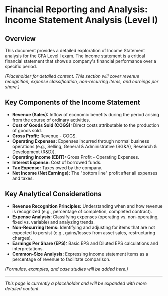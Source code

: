 # Financial Reporting and Analysis: Income Statement Analysis (Level I)

## Overview

This document provides a detailed exploration of Income Statement analysis for the CFA Level I exam. The income statement is a critical financial statement that shows a company's financial performance over a specific period.

*(Placeholder for detailed content. This section will cover revenue recognition, expense classification, non-recurring items, and earnings per share.)*

## Key Components of the Income Statement

*   **Revenue (Sales):** Inflow of economic benefits during the period arising from the course of ordinary activities.
*   **Cost of Goods Sold (COGS):** Direct costs attributable to the production of goods sold.
*   **Gross Profit:** Revenue - COGS.
*   **Operating Expenses:** Expenses incurred through normal business operations (e.g., Selling, General & Administrative (SG&A), Research & Development (R&D)).
*   **Operating Income (EBIT):** Gross Profit - Operating Expenses.
*   **Interest Expense:** Cost of borrowed funds.
*   **Tax Expense:** Taxes owed by the company.
*   **Net Income (Net Earnings):** The "bottom line" profit after all expenses and taxes.

## Key Analytical Considerations

*   **Revenue Recognition Principles:** Understanding when and how revenue is recognized (e.g., percentage of completion, completed contract).
*   **Expense Analysis:** Classifying expenses (operating vs. non-operating, fixed vs. variable) and analyzing trends.
*   **Non-Recurring Items:** Identifying and adjusting for items that are not expected to persist (e.g., gains/losses from asset sales, restructuring charges).
*   **Earnings Per Share (EPS):** Basic EPS and Diluted EPS calculations and interpretations.
*   **Common-Size Analysis:** Expressing income statement items as a percentage of revenue to facilitate comparison.

*(Formulas, examples, and case studies will be added here.)*

---

*This page is currently a placeholder and will be expanded with more detailed content.*
